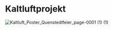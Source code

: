 # Kaltluftprojekt
![Kaltluft_Poster_Quenstedtfeier_page-0001 (1) (1)](https://github.com/user-attachments/assets/0f56ba2a-5d64-4778-8af6-055fe2a74fc0)
